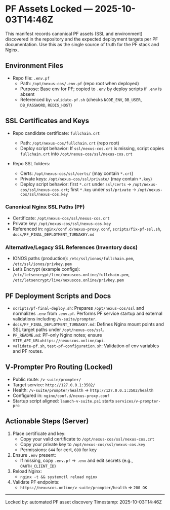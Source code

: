 # PF Assets Locked — 2025-10-03T14:46Z

This manifest records canonical PF assets (SSL and environment) discovered in the repository and the expected deployment targets per PF documentation. Use this as the single source of truth for the PF stack and Nginx.

## Environment Files

- Repo file: `.env.pf`
  - Path: `/opt/nexus-cos/.env.pf` (repo root when deployed)
  - Purpose: Base env for PF; copied to `.env` by deploy scripts if `.env` is absent
  - Referenced by: `validate-pf.sh` (checks `NODE_ENV`, `DB_USER`, `DB_PASSWORD`, `REDIS_HOST`)

## SSL Certificates and Keys

- Repo candidate certificate: `fullchain.crt`
  - Path: `/opt/nexus-cos/fullchain.crt` (repo root)
  - Deploy script behavior: If `ssl/nexus-cos.crt` is missing, script copies `fullchain.crt` into `/opt/nexus-cos/ssl/nexus-cos.crt`

- Repo SSL folders:
  - Certs: `/opt/nexus-cos/ssl/certs/` (may contain `*.crt`)
  - Private keys: `/opt/nexus-cos/ssl/private/` (may contain `*.key`)
  - Deploy script behavior: first `*.crt` under `ssl/certs` -> `/opt/nexus-cos/ssl/nexus-cos.crt`; first `*.key` under `ssl/private` -> `/opt/nexus-cos/ssl/nexus-cos.key`

### Canonical Nginx SSL Paths (PF)

- Certificate: `/opt/nexus-cos/ssl/nexus-cos.crt`
- Private key: `/opt/nexus-cos/ssl/nexus-cos.key`
- Referenced in: `nginx/conf.d/nexus-proxy.conf`, `scripts/fix-pf-ssl.sh`, `docs/PF_FINAL_DEPLOYMENT_TURNAKEY.md`

### Alternative/Legacy SSL References (Inventory docs)

- IONOS paths (production): `/etc/ssl/ionos/fullchain.pem`, `/etc/ssl/ionos/privkey.pem`
- Let’s Encrypt (example configs): `/etc/letsencrypt/live/nexuscos.online/fullchain.pem`, `/etc/letsencrypt/live/nexuscos.online/privkey.pem`

## PF Deployment Scripts and Docs

- `scripts/pf-final-deploy.sh`: Prepares `/opt/nexus-cos/ssl` and normalizes `.env` from `.env.pf`. Performs PF service startup and external validations including `/v-suite/prompter`.
- `docs/PF_FINAL_DEPLOYMENT_TURNAKEY.md`: Defines Nginx mount points and SSL target paths under `/opt/nexus-cos/ssl`.
- `PF_README.md`: PF-only Nginx notes; ensure `VITE_API_URL=https://nexuscos.online/api`.
- `validate-pf.sh`, `test-pf-configuration.sh`: Validation of env variables and PF routes.

## V‑Prompter Pro Routing (Locked)

- Public route: `/v-suite/prompter/`
- Target service: `http://127.0.0.1:3502/`
- Health: `/v-suite/prompter/health` -> `http://127.0.0.1:3502/health`
- Configured in: `nginx/conf.d/nexus-proxy.conf`
- Startup script aligned: `launch-v-suite.ps1` starts `services/v-prompter-pro`

## Actionable Steps (Server)

1. Place certificate and key:
   - Copy your valid certificate to `/opt/nexus-cos/ssl/nexus-cos.crt`
   - Copy your private key to `/opt/nexus-cos/ssl/nexus-cos.key`
   - Permissions: `644` for cert, `600` for key
2. Ensure `.env` present:
   - If missing, copy `.env.pf` -> `.env` and edit secrets (e.g., `OAUTH_CLIENT_ID`)
3. Reload Nginx:
   - `nginx -t && systemctl reload nginx`
4. Validate PF endpoints:
   - `https://nexuscos.online/v-suite/prompter/health` => `200 OK`

---

Locked by: automated PF asset discovery
Timestamp: 2025-10-03T14:46Z